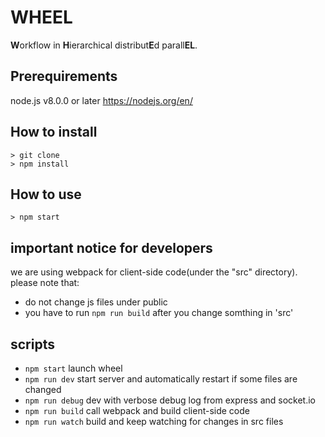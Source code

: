 # WHEEL
**W**orkflow in **H**ierarchical distribut**E**d parall**EL**.

## Prerequirements
node.js v8.0.0 or later
<https://nodejs.org/en/>

## How to install
```
> git clone
> npm install
```

## How to use
```
> npm start
```

## important notice for developers
we are using webpack for client-side code(under the "src" directory).
please note that:

 - do not change js files under public
 - you have to run `npm run build` after you change somthing in 'src'


## scripts

- `npm start` launch wheel
- `npm run dev`   start server and automatically restart if some files are changed
- `npm run debug` dev with verbose debug log from express and socket.io
- `npm run build` call webpack and build client-side code
- `npm run watch` build and keep watching for changes in src files
